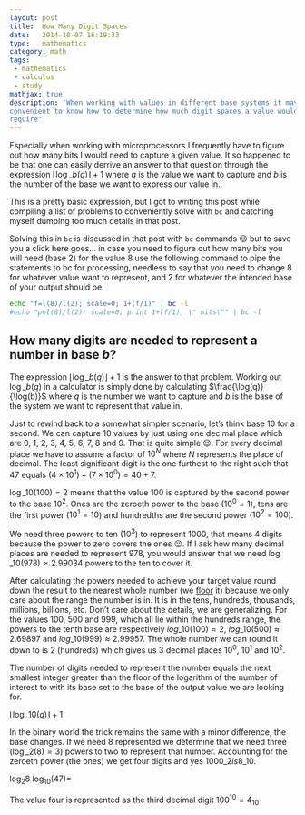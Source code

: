 ```yaml
---
layout: post
title:  How Many Digit Spaces
date:   2014-10-07 16:19:33
type:   mathematics
category: math
tags:
 - mathematics
 - calculus
 - study
mathjax: true
description: "When working with values in different base systems it may be
convenient to know how to determine how much digit spaces a value would
require"
---
```

Especially when working with microprocessors I frequently have to figure out
how many bits I would need to capture a given value. It so happened to be
that one can easily derrive an answer to that question through the expression
$\lfloor \log\_{b}(q) \rfloor + 1$ where $q$ is the value we want to capture
and $b$ is the number of the base we want to express our value in.


This is a pretty basic expression, but I got to writing this post while
compiling a list of problems to conveniently solve with ``bc`` and catching
myself dumping too much details in that post.

Solving this in `bc` is discussed in that post with `bc` commands
:wink: but to save you a click here goes&hellip; in case you
need to figure out how many bits you will need (base 2) for the value $8$ use
the following command to pipe the statements to bc for processing, needless to
say that you need to change $8$ for whatever value want to represent, and
$2$ for whatever the intended base of your output should be.

```bash
echo "f=l(8)/l(2); scale=0; 1+(f/1)" | bc -l
#echo "p=l(8)/l(2); scale=0; print 1+(f/1), \" bits\"" | bc -l
```

## How many digits are needed to represent a number in base $b$?
The expression $\lfloor \log\_{b}(q) \rfloor + 1$ is the answer to that
problem. Working out $\log\_{b}(q)$ in a calculator is simply done by
calculating $\frac{\log(q)}{\log(b)}$ where $q$ is the number we want to
capture and $b$ is the base of the system we want to represent that value in.


Just to rewind back to a somewhat simpler scenario, let&rsquo;s think base $10$
for a second. We can capture 10 values by just using one decimal place which
are $0$, $1$, $2$, $3$, $4$, $5$, $6$, $7$, $8$ and $9$.
That is quite simple :wink:. For every decimal place we have
to assume a factor of $10^{N}$ where $N$ represents the place of decimal. The
least significant digit is the one furthest to the right such that $47$
equals $(4\times 10^{1})+(7\times 10^{0}) = 40 + 7$.

$\log\_{10}(100) = 2$ means that the value $100$ is captured by the second power
to the base $10^2$. Ones are the zeroeth power to the base ($10^0=1$), tens are
the first power ($10^1=10$) and hundredths are the second power ($10^2=100$).

We need three powers to ten ($10^3$) to represent $1000$, that means 4
digits because the power to zero covers the ones :wink:.
If I ask how many decimal places are needed to represent $978$, you would
answer that we need $\log\_{10}(978) \approx 2.99034$ powers to the ten to
cover it.

After calculating the powers needed to achieve your target value round down
the result to the nearest whole number (we [floor][floorceiling] it) because
we only care about the range the number is in. It is in the tens, hundreds,
thousands, millions, billions, etc. Don&rsquo;t care about the details, we are
generalizing. For the values $100$, $500$ and $999$, which all lie within the
hundreds range, the powers to the tenth base are respectively
$log\_{10}(100) = 2$,
$log\_{10}(500) \approx 2.69897$ and
$log\_{10}(999) \approx 2.99957$.
The whole number we can round it down to is $2$ (hundreds) which gives us 3
decimal places $10^0$, $10^1$ and $10^2$.

The number of digits needed to represent the number equals the next smallest
integer greater than the floor of the logarithm of the number of interest to
with its base set to the base of the output value we are looking for.

$\lfloor \log\_{10}(q) \rfloor + 1$

In the binary world the trick remains the same with a minor difference, the
base changes. If we need 8 represented we determine that we need
three ($\log\_{2}(8) = 3$) powers to two to represent that number. Accounting
for the zeroeth power (the ones) we get four digits and yes
$1000\_{2} is 8\_{10}$.

$\log_{2}{8}$
$\log_{10}(47) = _{}$

The value four is represented as the third decimal digit $100^{10} = 4_{10}$

[bc-writeup]: http://www.basicallytech.com/blog/?/archives/23-command-line-calculations-using-bc.html
[bc]: http://www.gnu.org/software/bc/
[floorceiling]: http://en.wikipedia.org/wiki/Floor_and_ceiling_functions
